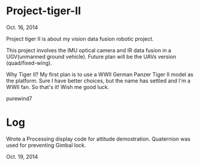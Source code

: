 Project-tiger-II
================


Oct. 16, 2014

Project tiger II is about my vision data fusion robotic project.

This project involves the IMU optical camera and IR data fusion in a UGV(unmanned ground vehicle). Future plan will be the UAVs version (quad/fixed-wing).

Why Tiger II? My first plan is to use a WWII German Panzer Tiger II model as the platform. Sure I have better choices, but the name has settled and I'm a WWII fan. So that's it! Wish me good luck.

purewind7

Log
================

Wrote a Processing display code for attitude demostration. Quaternion was used for preventing Gimbal lock.

Oct. 19, 2014
